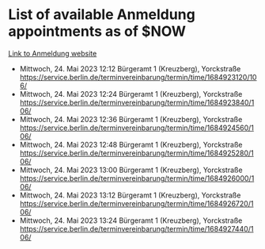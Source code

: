 # List of available Anmeldung appointments as of $NOW
[Link to Anmeldung website](https://service.berlin.de/terminvereinbarung/termin/tag.php?termin=1&anliegen[]=120686&dienstleisterlist=122210,122217,327316,122219,327312,122227,327314,122231,327346,122243,327348,122254,122252,329742,122260,329745,122262,329748,122271,327278,122273,327274,122277,327276,330436,122280,327294,122282,327290,122284,327292,122291,327270,122285,327266,122286,327264,122296,327268,150230,329760,122297,327286,122294,327284,122312,329763,122314,329775,122304,327330,122311,327334,122309,327332,317869,122281,327352,122279,329772,122283,122276,327324,122274,327326,122267,329766,122246,327318,122251,327320,122257,327322,122208,327298,122226,327300&herkunft=http%3A%2F%2Fservice.berlin.de%2Fdienstleistung%2F120686%2F)
- Mittwoch, 24. Mai 2023 12:12 Bürgeramt 1 (Kreuzberg), Yorckstraße https://service.berlin.de/terminvereinbarung/termin/time/1684923120/106/
- Mittwoch, 24. Mai 2023 12:24 Bürgeramt 1 (Kreuzberg), Yorckstraße https://service.berlin.de/terminvereinbarung/termin/time/1684923840/106/
- Mittwoch, 24. Mai 2023 12:36 Bürgeramt 1 (Kreuzberg), Yorckstraße https://service.berlin.de/terminvereinbarung/termin/time/1684924560/106/
- Mittwoch, 24. Mai 2023 12:48 Bürgeramt 1 (Kreuzberg), Yorckstraße https://service.berlin.de/terminvereinbarung/termin/time/1684925280/106/
- Mittwoch, 24. Mai 2023 13:00 Bürgeramt 1 (Kreuzberg), Yorckstraße https://service.berlin.de/terminvereinbarung/termin/time/1684926000/106/
- Mittwoch, 24. Mai 2023 13:12 Bürgeramt 1 (Kreuzberg), Yorckstraße https://service.berlin.de/terminvereinbarung/termin/time/1684926720/106/
- Mittwoch, 24. Mai 2023 13:24 Bürgeramt 1 (Kreuzberg), Yorckstraße https://service.berlin.de/terminvereinbarung/termin/time/1684927440/106/
